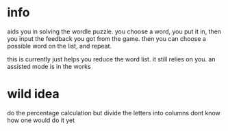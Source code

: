 # info
aids you in solving the wordle puzzle.
you choose a word, you put it in, then you input the feedback you got from the game.
then you can choose a possible word on the list, and repeat.

this is currently just helps you reduce the word list. it still relies on you.
an assisted mode is in the works

# wild idea
do the percentage calculation but divide the letters into columns
dont know how one would do it yet